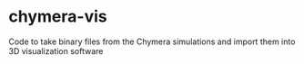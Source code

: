# chymera-vis
Code to take binary files from the Chymera simulations and import them into 3D visualization software
